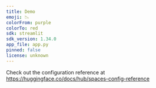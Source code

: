 ```yaml
---
title: Demo
emoji: 📉
colorFrom: purple
colorTo: red
sdk: streamlit
sdk_version: 1.34.0
app_file: app.py
pinned: false
license: unknown
---
```


Check out the configuration reference at https://huggingface.co/docs/hub/spaces-config-reference
